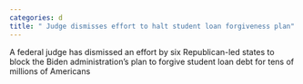 ```yaml
---
categories: d
title: " Judge dismisses effort to halt student loan forgiveness plan"
---
```

A federal judge has dismissed an effort by six Republican-led states to block the Biden administration&rsquo;s plan to forgive student loan debt for tens of millions of Americans